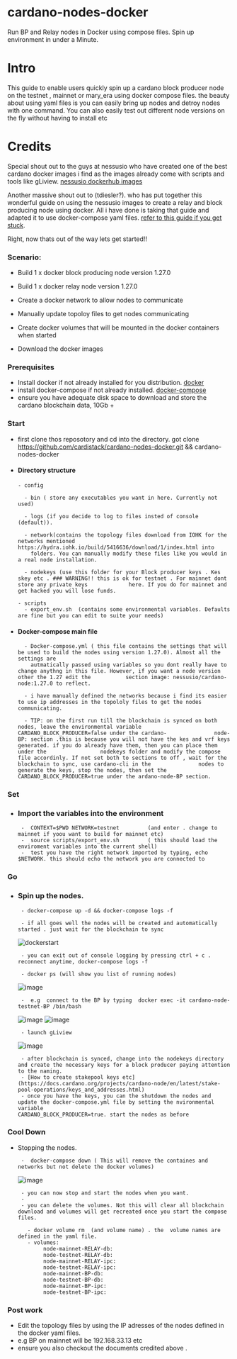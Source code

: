 # cardano-nodes-docker
Run BP and Relay nodes in Docker using compose files. Spin up environment in under a Minute.

# Intro

This guide to enable users quickly spin up a cardano block producer node on the testnet , mainnet or mary_era using docker compose files. 
the beauty about using yaml files is you can easily bring up nodes and detroy nodes with one command. You can also easily test out different node versions on the fly without having to install etc

# Credits

Special shout out to the guys at nessusio who have created one of the best cardano docker images i find as the images already come with scripts and tools like gLiview. [nessusio dockerhub images](https://hub.docker.com/r/nessusio/cardano-node)

Another massive shout out to (tdiesler?). who has put together this wonderful guide on using the nessusio images to create a relay and block producing node using docker. All i have done is taking that guide and adapted it to use docker-compose yaml files. 
[refer to this guide if you get stuck](https://tdiesler.gitbook.io/cardano/plain-docker/running-the-nodes).

Right, now thats out of the way lets get started!!

### Scenario:

- Build 1 x docker block producing node version 1.27.0

- Build 1 x docker relay node version 1.27.0

- Create a docker network to allow nodes to communicate

- Manually update topoloy files to get nodes communicating

- Create docker volumes that will be mounted in the docker containers when started

- Download the docker images

### Prerequisites

- Install docker if not already installed for you distribution.  [docker](https://docs.docker.com/engine/install/)
- install docker-compose if not already installed.  [docker-compose](https://docs.docker.com/compose/install/)
- ensure you have adequate disk space to download and store the cardano blockchain data, 10Gb +


### Start
- first clone thos reposotory and cd into the directory. got clone https://github.com/cardistack/cardano-nodes-docker.git && cardano-nodes-docker
- #### Directory structure 
      
      - config

        - bin ( store any executables you want in here. Currently not used)
        
        - logs (if you decide to log to files insted of console (default)).
        
        - network(contains the topology files download from IOHK for the networks mentioned https://hydra.iohk.io/build/5416636/download/1/index.html into   
          folders. You can manually modify these files like you would in a real node installation.
        
        - nodekeys (use this folder for your Block producer keys . Kes skey etc . ### WARNING!! this is ok for testnet . For mainnet dont store any private keys             here. If you do for mainnet and get hacked you will lose funds. 
        
      - scripts 
        - export_env.sh  (contains some environmental variables. Defaults are fine but you can edit to suite your needs)

- #### Docker-compose main file
 
        - Docker-compose.yml ( this file contains the settings that will be used to build the nodes using version 1.27.0). Almost all the settings are 
          autmatically passed using variables so you dont really have to change anythng in this file. However, if you want a node version other the 1.27 edit the           section image: nessusio/cardano-node:1.27.0 to reflect.
        
        - i have manually defined the networks because i find its easier to use ip addresses in the topololy files to get the nodes communicating.

        - TIP: on the first run till the blockchain is synced on both nodes, leave the environmental variable  CARDANO_BLOCK_PRODUCER=false under the cardano-               node-BP: section .this is because you will not have the kes and vrf keys generated. if you do already have them, then you can place them under the                 nodekeys folder and modify the compose file accordinly. If not set both to sections to off , wait for the blockchain to sync, use cardano-cli in the               nodes to generate the keys, stop the nodes, then set the  CARDANO_BLOCK_PRODUCER=true under the ardano-node-BP section.

          
          
### Set
- ### Import the variables into the environment 
        
       -  CONTEXT=$PWD NETWORK=testnet         (and enter . change to mainnet if yoou want to build for mainnet etc)
       -  source scripts/export_env.sh         ( this should load the enviroment variables into the current shell)
       -  test you have the right network imported by typing, echo $NETWORK. this should echo the network you are connected to



### Go 
- ### Spin up the nodes.
       
       - docker-compose up -d && docker-compose logs -f
       
       - if all goes well the nodes will be created and automatically started . just wait for the blockchain to sync

     ![dockerstart](https://user-images.githubusercontent.com/83215574/120376705-19876d00-c314-11eb-9d65-6278f81cb159.png)
     
       - you can exit out of console logging by pressing ctrl + c .  reconnect anytime, docker-compose logs -f
       
       - docker ps (will show you list of running nodes) 
    
    ![image](https://user-images.githubusercontent.com/83215574/120377118-9d415980-c314-11eb-94f4-c495ae967bcf.png)
     
       -  e.g  connect to the BP by typing  docker exec -it cardano-node-testnet-BP /bin/bash
       
    ![image](https://user-images.githubusercontent.com/83215574/120377462-0f19a300-c315-11eb-9ee2-c9d1b9554fbf.png)
    ![image](https://user-images.githubusercontent.com/83215574/120378044-d5956780-c315-11eb-96cd-19aeb4437780.png)
    
       - launch gLiview
    ![image](https://user-images.githubusercontent.com/83215574/120379216-599c1f00-c317-11eb-8d6a-1d039c1c19ef.png)

       - after blockchain is synced, change into the nodekeys directory and create the necessary keys for a block producer paying attention to the naming.
       - [How to create stakepool keys etc](https://docs.cardano.org/projects/cardano-node/en/latest/stake-pool-operations/keys_and_addresses.html)
       - once you have the keys, you can the shutdown the nodes and update the docker-compose.yml file by setting the nvironmental variable                                CARDANO_BLOCK_PRODUCER=true. start the nodes as before


### Cool Down
- Stopping the nodes.
       
       -  docker-compose down ( This will remove the containes and networks but not delete the docker volumes)
       
     ![image](https://user-images.githubusercontent.com/83215574/120378926-f7431e80-c316-11eb-8c9c-635caea95633.png)
     
       - you can now stop and start the nodes when you want. 
       - 
       - you can delete the volumes. Not this will clear all blockchain download and volumes will get recreated once you start the compose files. 
       
         - docker volume rm  (and volume name) . the  volume names are defined in the yaml file. 
         - volumes:
              node-mainnet-RELAY-db:
              node-testnet-RELAY-db:
              node-mainnet-RELAY-ipc:
              node-testnet-RELAY-ipc:
              node-mainnet-BP-db:
              node-testnet-BP-db:
              node-mainnet-BP-ipc:
              node-testnet-BP-ipc:


### Post work
- Edit the topology files by using the IP adresses of the nodes defined in the docker yaml files. 
-  e.g BP on mainnet will be 192.168.33.13  etc
-  ensure you also checkout the documents credited above . 







  

  

